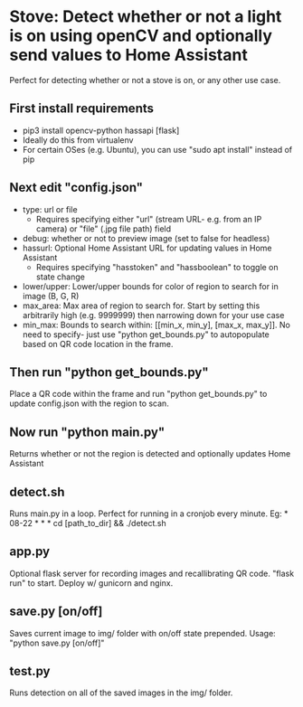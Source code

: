 # Stove: Detect whether or not a light is on using openCV and optionally send values to Home Assistant
Perfect for detecting whether or not a stove is on, or any other use case.

## First install requirements
- pip3 install opencv-python hassapi [flask]
- Ideally do this from virtualenv
- For certain OSes (e.g. Ubuntu), you can use "sudo apt install" instead of pip

## Next edit "config.json"
- type: url or file 
  - Requires specifying either "url" (stream URL- e.g. from an IP camera) or "file" (.jpg file path) field
- debug: whether or not to preview image (set to false for headless)
- hassurl: Optional Home Assistant URL for updating values in Home Assistant
  - Requires specifying "hasstoken" and "hassboolean" to toggle on state change
- lower/upper: Lower/upper bounds for color of region to search for in image (B, G, R)
- max_area: Max area of region to search for. Start by setting this arbitrarily high (e.g. 9999999) then narrowing down for your use case
- min_max: Bounds to search within: [[min_x, min_y], [max_x, max_y]]. No need to specify- just use "python get_bounds.py" to autopopulate based on QR code location in the frame.

## Then run "python get_bounds.py"
Place a QR code within the frame and run "python get_bounds.py" to update config.json with the region to scan.

## Now run "python main.py"
Returns whether or not the region is detected and optionally updates Home Assistant

## detect.sh
Runs main.py in a loop. Perfect for running in a cronjob every minute. Eg:
    * 08-22 * * * cd [path_to_dir] && ./detect.sh

## app.py
Optional flask server for recording images and recallibrating QR code. "flask run" to start. Deploy w/ gunicorn and nginx.

## save.py [on/off]
Saves current image to img/ folder with on/off state prepended. Usage: "python save.py [on/off]"

## test.py
Runs detection on all of the saved images in the img/ folder.